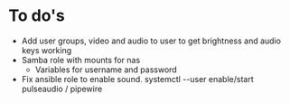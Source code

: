 # To do's

- Add user groups, video and audio to user to get brightness and audio keys working
- Samba role with mounts for nas
    - Variables for username and password
- Fix ansible role to enable sound. systemctl --user enable/start pulseaudio / pipewire
